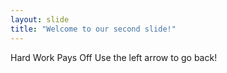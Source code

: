 ```yaml
---
layout: slide
title: "Welcome to our second slide!"
---
```

Hard Work Pays Off
Use the left arrow to go back!
